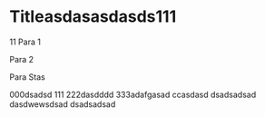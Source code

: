 # Titleasdasasdasds111
11
Para 1

Para 2

Para Stas

000dsadsd
111
222dasdddd
333adafgasad
ccasdasd
dsadsadsad
dasdwewsdsad
dsadsadsad
